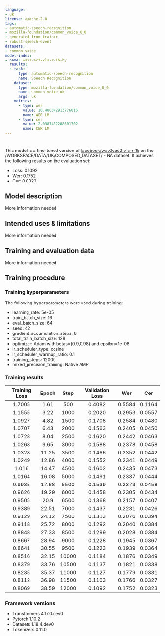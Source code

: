 ```yaml
---
language:
- uk
license: apache-2.0
tags:
- automatic-speech-recognition
- mozilla-foundation/common_voice_8_0
- generated_from_trainer
- robust-speech-event
datasets:
- common_voice
model-index:
- name: wav2vec2-xls-r-1b-hy
  results:
  - task: 
      type: automatic-speech-recognition
      name: Speech Recognition
    dataset:
      type: mozilla-foundation/common_voice_8_0
      name: Common Voice uk
      args: uk
    metrics:
      - type: wer
        value: 10.406342913776016
        name: WER LM
      - type: cer
        value: 2.0387492208601702
        name: CER LM
---
```


<!-- This model card has been generated automatically according to the information the Trainer had access to. You
should probably proofread and complete it, then remove this comment. -->

# 

This model is a fine-tuned version of [facebook/wav2vec2-xls-r-1b](https://huggingface.co/facebook/wav2vec2-xls-r-1b) on the /WORKSPACE/DATA/UK/COMPOSED_DATASET/ - NA dataset.
It achieves the following results on the evaluation set:
- Loss: 0.1092
- Wer: 0.1752
- Cer: 0.0323

## Model description

More information needed

## Intended uses & limitations

More information needed

## Training and evaluation data

More information needed

## Training procedure

### Training hyperparameters

The following hyperparameters were used during training:
- learning_rate: 5e-05
- train_batch_size: 16
- eval_batch_size: 64
- seed: 42
- gradient_accumulation_steps: 8
- total_train_batch_size: 128
- optimizer: Adam with betas=(0.9,0.98) and epsilon=1e-08
- lr_scheduler_type: cosine
- lr_scheduler_warmup_ratio: 0.1
- training_steps: 12000
- mixed_precision_training: Native AMP

### Training results

| Training Loss | Epoch | Step  | Validation Loss | Wer    | Cer    |
|:-------------:|:-----:|:-----:|:---------------:|:------:|:------:|
| 1.7005        | 1.61  | 500   | 0.4082          | 0.5584 | 0.1164 |
| 1.1555        | 3.22  | 1000  | 0.2020          | 0.2953 | 0.0557 |
| 1.0927        | 4.82  | 1500  | 0.1708          | 0.2584 | 0.0480 |
| 1.0707        | 6.43  | 2000  | 0.1563          | 0.2405 | 0.0450 |
| 1.0728        | 8.04  | 2500  | 0.1620          | 0.2442 | 0.0463 |
| 1.0268        | 9.65  | 3000  | 0.1588          | 0.2378 | 0.0458 |
| 1.0328        | 11.25 | 3500  | 0.1466          | 0.2352 | 0.0442 |
| 1.0249        | 12.86 | 4000  | 0.1552          | 0.2341 | 0.0449 |
| 1.016         | 14.47 | 4500  | 0.1602          | 0.2435 | 0.0473 |
| 1.0164        | 16.08 | 5000  | 0.1491          | 0.2337 | 0.0444 |
| 0.9935        | 17.68 | 5500  | 0.1539          | 0.2373 | 0.0458 |
| 0.9626        | 19.29 | 6000  | 0.1458          | 0.2305 | 0.0434 |
| 0.9505        | 20.9  | 6500  | 0.1368          | 0.2157 | 0.0407 |
| 0.9389        | 22.51 | 7000  | 0.1437          | 0.2231 | 0.0426 |
| 0.9129        | 24.12 | 7500  | 0.1313          | 0.2076 | 0.0394 |
| 0.9118        | 25.72 | 8000  | 0.1292          | 0.2040 | 0.0384 |
| 0.8848        | 27.33 | 8500  | 0.1299          | 0.2028 | 0.0384 |
| 0.8667        | 28.94 | 9000  | 0.1228          | 0.1945 | 0.0367 |
| 0.8641        | 30.55 | 9500  | 0.1223          | 0.1939 | 0.0364 |
| 0.8516        | 32.15 | 10000 | 0.1184          | 0.1876 | 0.0349 |
| 0.8379        | 33.76 | 10500 | 0.1137          | 0.1821 | 0.0338 |
| 0.8235        | 35.37 | 11000 | 0.1127          | 0.1779 | 0.0331 |
| 0.8112        | 36.98 | 11500 | 0.1103          | 0.1766 | 0.0327 |
| 0.8069        | 38.59 | 12000 | 0.1092          | 0.1752 | 0.0323 |


### Framework versions

- Transformers 4.17.0.dev0
- Pytorch 1.10.2
- Datasets 1.18.4.dev0
- Tokenizers 0.11.0
